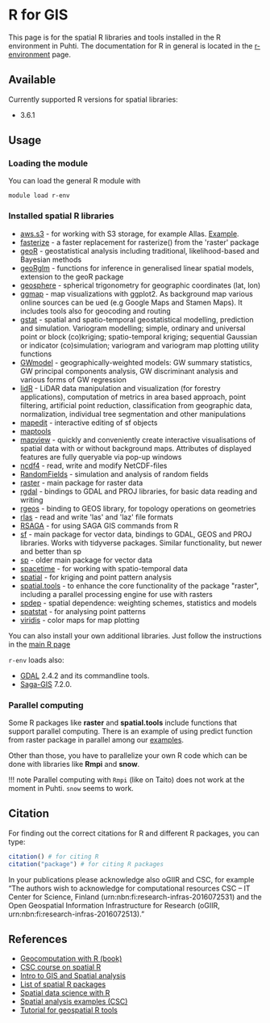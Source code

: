 # R for GIS

This page is for the spatial R libraries and tools installed in the R environment in Puhti. The documentation for R in general is located in the [r-environment](r-env.md) page. 

## Available

Currently supported R versions for spatial libraries:

- 3.6.1

## Usage

### Loading the module

You can load the general R module with

```
module load r-env
```

### Installed spatial R libraries

* [aws.s3](https://cran.r-project.org/web/packages/aws.s3/) - for working with S3 storage, for example Allas. [Example](https://github.com/csc-training/geocomputing/blob/master/R/allas/working_with_allas_from_R_S3.R).
* [fasterize](https://cran.r-project.org/web/packages/fasterize/index.html) -  a faster replacement for rasterize() from the 'raster' package 
* [geoR](https://cran.r-project.org/web/packages/geoR/index.html) - geostatistical analysis including traditional, likelihood-based and Bayesian methods
* [geoRglm](https://cran.r-project.org/web/packages/geoRglm/index.html) - functions for inference in generalised linear spatial models, extension to the geoR package
* [geosphere](https://cran.r-project.org/web/packages/geosphere/index.html) - spherical trigonometry for geographic coordinates (lat, lon)
* [ggmap](https://cran.r-project.org/web/packages/ggmap/index.html) - map visualizations with ggplot2. As background map various online sources can be ued (e.g Google Maps and Stamen Maps). It includes tools also for geocoding and routing
* [gstat](https://cran.r-project.org/web/packages/gstat/index.html) - spatial and spatio-temporal geostatistical modelling, prediction and simulation. Variogram modelling; simple, ordinary and universal point or block (co)kriging; spatio-temporal kriging; sequential Gaussian or indicator (co)simulation; variogram and variogram map plotting utility functions
* [GWmodel](https://cran.r-project.org/web/packages/GWmodel/index.html) - geographically-weighted models: GW summary statistics, GW principal components analysis, GW discriminant analysis and various forms of GW regression
* [lidR](https://cran.r-project.org/web/packages/lidR/index.html) - LiDAR data manipulation and visualization (for forestry applications), computation of metrics in area based approach, point filtering, artificial point reduction, classification from geographic data, normalization, individual tree segmentation and other manipulations
* [mapedit](https://cran.r-project.org/web/packages/mapedit/index.html) - interactive editing of sf objects
* [maptools](https://cran.r-project.org/web/packages/maptools/index.html)
* [mapview](https://cran.r-project.org/web/packages/mapview/index.html) - quickly and conveniently create interactive visualisations of spatial data with or without background maps. Attributes of displayed features are fully queryable via pop-up windows
* [ncdf4](https://cran.r-project.org/web/packages/ncdf4/index.html) - read, write and modify NetCDF-files
* [RandomFields](https://cran.r-project.org/web/packages/RandomFields/index.html) - simulation and analysis of random fields
* [raster](https://cran.r-project.org/web/packages/raster/index.html) - main package for raster data
* [rgdal](https://cran.r-project.org/web/packages/rgdal/index.html) - bindings to GDAL and PROJ libraries, for basic data reading and writing
* [rgeos](https://cran.r-project.org/web/packages/rgeos/index.html) - binding to GEOS library, for topology operations on geometries
* [rlas](https://cran.r-project.org/web/packages/rlas/index.html) - read and write 'las' and 'laz' file formats
* [RSAGA](https://cran.r-project.org/web/packages/RSAGA/index.html) - for using SAGA GIS commands from R
* [sf](https://cran.r-project.org/web/packages/sf/index.html) - main package for vector data, bindings to GDAL, GEOS and PROJ libraries. Works with tidyverse packages. Similar functionality, but newer and better than sp
* [sp](https://cran.r-project.org/web/packages/sp/index.html) - older main package for vector data
* [spacetime](https://cran.r-project.org/web/packages/spacetime/index.html) - for working with spatio-temporal data
* [spatial](https://cran.r-project.org/web/packages/spatial/index.html) - for kriging and point pattern analysis
* [spatial.tools](https://cran.r-project.org/web/packages/spatial.tools/index.html) - to enhance the core functionality of the package "raster", including a parallel processing engine for use with rasters
* [spdep](https://cran.r-project.org/web/packages/spdep/index.html) - spatial dependence: weighting schemes, statistics and models
* [spatstat](https://cran.r-project.org/web/packages/spatstat/index.html) - for analysing point patterns
* [viridis](https://cran.r-project.org/web/packages/viridis/index.html) - color maps for map plotting

You can also install your own additional libraries. Just follow the instructions in the [main R page](r-env.md)

`r-env` loads also:
 * [GDAL](gdal.md) 2.4.2 and its commandline tools.
 * [Saga-GIS](saga-gis.md) 7.2.0.


### Parallel computing 

Some R packages like __raster__ and __spatial.tools__ include functions that support parallel computing. There is an example of using predict function from raster package in parallel among our [examples](https://github.com/csc-training/geocomputing/tree/master/R/raster_predict). 

Other than those, you have to parallelize your own R code which can be done with libraries like __Rmpi__ and __snow__.

!!! note
    Parallel computing with `Rmpi` (like on Taito) does not work at the moment in Puhti. `snow` seems to work.

## Citation

For finding out the correct citations for R and different R packages, you can type:

```r
citation() # for citing R
citation("package") # for citing R packages
```

In your publications please acknowledge also oGIIR and CSC, for example “The authors wish to acknowledge for computational resources CSC – IT Center for Science, Finland (urn:nbn:fi:research-infras-2016072531) and the Open Geospatial Information Infrastructure for Research (oGIIR, urn:nbn:fi:research-infras-2016072513).”

## References

* [Geocomputation with R (book)](https://geocompr.robinlovelace.net/)
* [CSC course on spatial R](https://www.csc.fi/web/training/-/spatial-data-analysis-with-1)
* [Intro to GIS and Spatial analysis](https://mgimond.github.io/Spatial/index.html)
* [List of spatial R packages](https://cran.r-project.org/web/views/Spatial.html)
* [Spatial data science with R](https://rspatial.org/index.html)
* [Spatial analysis examples (CSC)](https://github.com/csc-training/geocomputing/tree/master/R)
* [Tutorial for geospatial R tools](https://datacarpentry.org/r-raster-vector-geospatial/)

